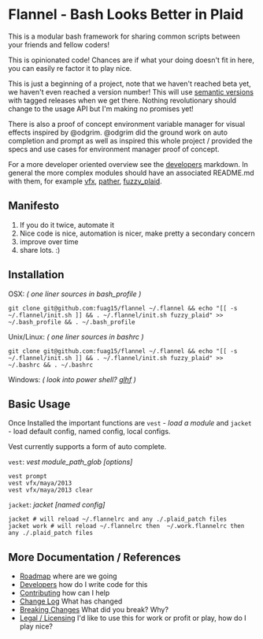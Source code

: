 # Flannel - Bash Looks Better in Plaid

This is a modular bash framework for sharing common scripts between your friends and fellow coders!

This is opinionated code! Chances are if what your doing doesn't fit in here, you can easily re factor it to play nice.

This is just a beginning of a project, note that we haven't reached beta yet, we haven't even reached a version number! This will use [semantic versions][semantic-versioning-org] with tagged releases when we get there. Nothing revolutionary should change to the usage API but I'm making no promises yet!

There is also a proof of concept environment variable manager for visual effects inspired by @odgrim. @odgrim did the ground work on auto completion and prompt as well as inspired this whole project / provided the specs and use cases for environment manager proof of concept.

For a more developer oriented overview see the [developers][developers-md] markdown. In general the more complex modules should have an associated README.md with them, for example [vfx][vfx-readme], [pather][pather-readme], [fuzzy_plaid][fuzzy_plaid-readme].

## Manifesto

1. If you do it twice, automate it
2. Nice code is nice, automation is nicer, make pretty a secondary concern
3. improve over time
4. share lots. :)

## Installation

OSX: *( one liner sources in bash_profile )*

    git clone git@github.com:fuag15/flannel ~/.flannel && echo "[[ -s ~/.flannel/init.sh ]] && . ~/.flannel/init.sh fuzzy_plaid" >> ~/.bash_profile && . ~/.bash_profile


Unix/Linux: *( one liner sources in bashrc )*

    git clone git@github.com:fuag15/flannel ~/.flannel && echo "[[ -s ~/.flannel/init.sh ]] && . ~/.flannel/init.sh fuzzy_plaid" >> ~/.bashrc && . ~/.bashrc

Windows: *( look into power shell? [glhf][msdn-powershell] )*

## Basic Usage

Once Installed the important functions are `vest` - *load a module* and `jacket` - load default config, named config, local configs.

Vest currently supports a form of auto complete.

`vest`: *vest module_path_glob [options]*

    vest prompt
    vest vfx/maya/2013
    vest vfx/maya/2013 clear

`jacket`: *jacket [named config]*

    jacket # will reload ~/.flannelrc and any ./.plaid_patch files
    jacket work # will reload ~/.flannelrc then  ~/.work.flannelrc then any ./.plaid_patch files

## More Documentation / References

- [Roadmap][roadmap-md] where are we going
- [Developers][developers-md] how do I write code for this
- [Contributing][contributing-md] how can I help
- [Change Log][changelog-md] What has changed
- [Breaking Changes][breaking-changes-md] What did you break? Why?
- [Legal / Licensing][legal-licensing-md] I'd like to use this for work or profit or play, how do I play nice?

[msdn-powershell]: http://msdn.microsoft.com/en-us/library/dd835506(v=VS.85).aspx "Microsoft Developer Network"
[semantic-versioning-org]: http://semver.org/ "Semantic Versioning Overview"
[roadmap-md]: http://github.com/fuag15/flannel/blob/master/ROAD_MAP.md "Road Map Markdown"
[developers-md]: http://github.com/fuag15/flannel/blob/master/DEVELOPERS.md "Developers Markdown"
[contributing-md]: http://github.com/fuag15/flannel/blob/master/CONTRIBUTING.md "Contributing Markdown"
[changelog-md]: http://github.com/fuag15/flannel/blob/master/CHANGELOG.md "Changelog Markdown"
[breaking-changes-md]: http://github.com/fuag15/flannel/blob/master/BREAKING_CHANGES.md "Breaking Changes Markdown"
[legal-licensing-md]: http://github.com/fuag15/flannel/blob/master/LEGAL_LICENSING.md "Legal and Licensing information"
[vfx-readme]: http://github.com/fuag15/flannel/blob/master/vfx/README.md "Vfx Documentation"
[fuzzy_plaid-readme]: http://github.com/fuag15/flannel/blob/master/fuzzy_plaid/README.md "Flannel Core Documentation"
[pather-readme]: http://github.com/fuag15/flannel/blob/master/pather/README.md "Pather Documentation"
